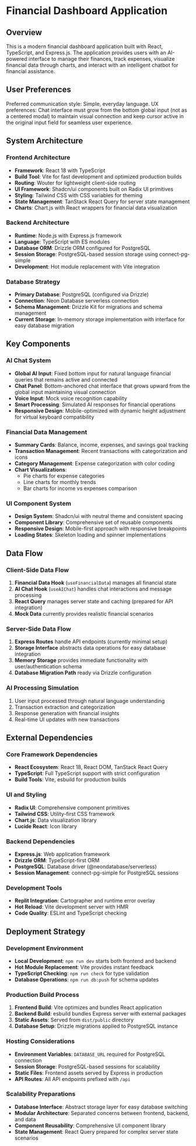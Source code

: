 # Financial Dashboard Application

## Overview

This is a modern financial dashboard application built with React, TypeScript, and Express.js. The application provides users with an AI-powered interface to manage their finances, track expenses, visualize financial data through charts, and interact with an intelligent chatbot for financial assistance.

## User Preferences

Preferred communication style: Simple, everyday language.
UX preferences: Chat interface must grow from the bottom global input (not as a centered modal) to maintain visual connection and keep cursor active in the original input field for seamless user experience.

## System Architecture

### Frontend Architecture
- **Framework**: React 18 with TypeScript
- **Build Tool**: Vite for fast development and optimized production builds
- **Routing**: Wouter for lightweight client-side routing
- **UI Framework**: Shadcn/ui components built on Radix UI primitives
- **Styling**: Tailwind CSS with CSS variables for theming
- **State Management**: TanStack React Query for server state management
- **Charts**: Chart.js with React wrappers for financial data visualization

### Backend Architecture
- **Runtime**: Node.js with Express.js framework
- **Language**: TypeScript with ES modules
- **Database ORM**: Drizzle ORM configured for PostgreSQL
- **Session Storage**: PostgreSQL-based session storage using connect-pg-simple
- **Development**: Hot module replacement with Vite integration

### Database Strategy
- **Primary Database**: PostgreSQL (configured via Drizzle)
- **Connection**: Neon Database serverless connection
- **Schema Management**: Drizzle Kit for migrations and schema management
- **Current Storage**: In-memory storage implementation with interface for easy database migration

## Key Components

### AI Chat System
- **Global AI Input**: Fixed bottom input for natural language financial queries that remains active and connected
- **Chat Panel**: Bottom-anchored chat interface that grows upward from the global input maintaining visual connection
- **Voice Input**: Mock voice recognition capability
- **Smart Processing**: Simulated AI responses for financial operations
- **Responsive Design**: Mobile-optimized with dynamic height adjustment for virtual keyboard compatibility

### Financial Data Management
- **Summary Cards**: Balance, income, expenses, and savings goal tracking
- **Transaction Management**: Recent transactions with categorization and icons
- **Category Management**: Expense categorization with color coding
- **Chart Visualizations**: 
  - Pie charts for expense categories
  - Line charts for monthly trends
  - Bar charts for income vs expenses comparison

### UI Component System
- **Design System**: Shadcn/ui with neutral theme and consistent spacing
- **Component Library**: Comprehensive set of reusable components
- **Responsive Design**: Mobile-first approach with responsive breakpoints
- **Loading States**: Skeleton loading and spinner implementations

## Data Flow

### Client-Side Data Flow
1. **Financial Data Hook** (`useFinancialData`) manages all financial state
2. **AI Chat Hook** (`useAIChat`) handles chat interactions and message processing
3. **React Query** manages server state and caching (prepared for API integration)
4. **Mock Data** currently provides realistic financial scenarios

### Server-Side Data Flow
1. **Express Routes** handle API endpoints (currently minimal setup)
2. **Storage Interface** abstracts data operations for easy database integration
3. **Memory Storage** provides immediate functionality with user/authentication schema
4. **Database Migration Path** ready via Drizzle configuration

### AI Processing Simulation
1. User input processed through natural language understanding
2. Transaction extraction and categorization
3. Response generation with financial insights
4. Real-time UI updates with new transactions

## External Dependencies

### Core Framework Dependencies
- **React Ecosystem**: React 18, React DOM, TanStack React Query
- **TypeScript**: Full TypeScript support with strict configuration
- **Build Tools**: Vite, esbuild for production builds

### UI and Styling
- **Radix UI**: Comprehensive component primitives
- **Tailwind CSS**: Utility-first CSS framework
- **Chart.js**: Data visualization library
- **Lucide React**: Icon library

### Backend Dependencies
- **Express.js**: Web application framework
- **Drizzle ORM**: TypeScript-first ORM
- **PostgreSQL**: Database driver (@neondatabase/serverless)
- **Session Management**: connect-pg-simple for PostgreSQL sessions

### Development Tools
- **Replit Integration**: Cartographer and runtime error overlay
- **Hot Reload**: Vite development server with HMR
- **Code Quality**: ESLint and TypeScript checking

## Deployment Strategy

### Development Environment
- **Local Development**: `npm run dev` starts both frontend and backend
- **Hot Module Replacement**: Vite provides instant feedback
- **TypeScript Checking**: `npm run check` for type validation
- **Database Operations**: `npm run db:push` for schema updates

### Production Build Process
1. **Frontend Build**: Vite optimizes and bundles React application
2. **Backend Build**: esbuild bundles Express server with external packages
3. **Static Assets**: Served from `dist/public` directory
4. **Database Setup**: Drizzle migrations applied to PostgreSQL instance

### Hosting Considerations
- **Environment Variables**: `DATABASE_URL` required for PostgreSQL connection
- **Session Storage**: PostgreSQL-based sessions for scalability
- **Static Files**: Frontend assets served by Express in production
- **API Routes**: All API endpoints prefixed with `/api`

### Scalability Preparations
- **Database Interface**: Abstract storage layer for easy database switching
- **Modular Architecture**: Separated concerns between frontend, backend, and data
- **Component Reusability**: Comprehensive UI component library
- **State Management**: React Query prepared for complex server state scenarios